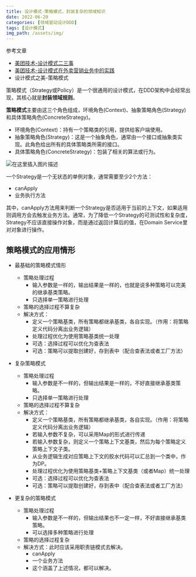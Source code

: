 ```yaml
---
title: 设计模式-策略模式，封装复杂的领域知识
date: 2022-06-20
categories: [领域驱动设计DDD]
tags: [设计模式]   
img_path: /assets/img/ 
---
```


参考文章

- [美团技术-设计模式二三事](https://tech.meituan.com/2022/03/10/interesting-talk-about-design-patterns.html)
- [美团技术-设计模式在外卖营销业务中的实践](https://tech.meituan.com/2020/03/19/design-pattern-practice-in-marketing.html)
- 设计模式之美-策略模式

策略模式（Strategy或Policy）是一个很通用的设计模式，在DDD架构中会经常出现，其核心就是**封装领域规则**。

**策略模式**主要由这三个角色组成，环境角色(Context)、抽象策略角色(Strategy)和具体策略角色(ConcreteStrategy)。

- 环境角色(Context)：持有一个策略类的引用，提供给客户端使用。
- 抽象策略角色(Strategy)：这是一个抽象角色，通常由一个接口或抽象类实现。此角色给出所有的具体策略类所需的接口。
- 具体策略角色(ConcreteStrategy)：包装了相关的算法或行为。

![在这里插入图片描述](2022-06-20-设计模式-策略模式Strategy.assets/20181111152930787.png)

一个Strategy是一个无状态的单例对象，通常需要至少2个方法：

- canApply
- 业务执行方法

其中，canApply方法用来判断一个Strategy是否适用于当前的上下文，如果适用则调用方会去触发业务方法。通常，为了降低一个Strategy的可测试性和复杂度，Strategy不应该直接操作对象，而是通过返回计算后的值，在Domain Service里对对象进行操作。

## 策略模式的应用情形

- 最基础的策略模式情形
  - 策略处理过程
    - 输入参数是一样的，输出结果是一样的，也就是说多种策略可以完美的继承基类策略。
    - 只选择单一策略进行处理
  - 策略的选择过程不算复杂
  - 解决方式：
    - 定义一个策略基类，所有策略都继承基类，各自实现。（作用：将策略定义代码分离出业务逻辑）
    - 处理过程优化为使用策略基类统一处理
    - 可选：选择过程可以优化为查表法
    - 可选：策略可以提取创建好，存到表中（配合查表法或者工厂方法）
- 复杂策略模式
  - 策略处理过程
    - 输入参数是不一样的，但输出结果是一样的，不好直接继承基类策略。
    - 只选择单一策略进行处理
  - 策略的选择过程不算复杂
  - 解决方式：
    - 定义一个策略基类，所有策略都继承基类，各自实现。（作用：将策略定义代码分离出业务逻辑）
    - 若输入参数不复杂，可以采用Map的形式进行传递
    - 若输入参数复杂，则定义一个策略上下文基类，然后为每个策略定义策略上下文子类。
    - 从业务逻辑生成对应策略上下文的胶水代码可以汇总到一个类中，作为DP。
    - 处理过程优化为使用策略基类+策略上下文基类（或者Map）统一处理
    - 可选：选择过程可以优化为查表法
    - 可选：策略可以提取创建好，存到表中（配合查表法或者工厂方法）

- 更复杂的策略模式
  - 策略处理过程
    - 输入参数是不一样的，但输出结果也不一定一样，不好直接继承基类策略。
    - 可以选择多种策略进行处理
  - 策略的选择过程复杂
  - 解决方式：此时应该采用职责链模式去解决。
    - canApply
    - 一个业务方法
    - 这个涵盖了上述情况，都可以解决。
